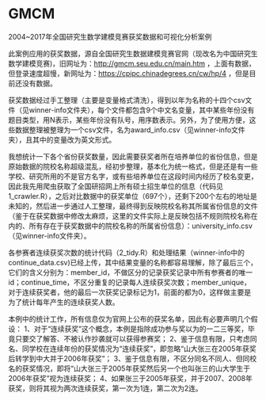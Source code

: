 # GMCM
2004~2017年全国研究生数学建模竞赛获奖数据和可视化分析案例

此案例应用的获奖数据，源自全国研究生数据建模竞赛官网（现改名为中国研究生数学建模竞赛)，旧网址为：http://gmcm.seu.edu.cn/main.htm ，上面有数据，但登录速度超慢，新网址为：https://cpipc.chinadegrees.cn/cw/hp/4 ，但是目前还没有数据。

获奖数据经过手工整理（主要是变量格式清洗），得到以年为名称的十四个csv文件（见winner-info文件夹），每个文件都包含9个中文名变量，其中某些年份没有题目类型，用N表示，某些年份没有队号，用序数表示。另外，为了使用方便，这些数据整理被整理为一个csv文件，名为award_info.csv（见winner-info文件夹），且其中的变量改为英文形式。

我想统计一下各个省份获奖数量，因此需要获奖者所在培养单位的省份信息，但是原始数据的院校名称超级混乱，经初步整理，基本化为统一格式，但是还是有一些学校、研究所用的不是官方名字，或有些培养单位在这段时间内经历了校名变更，因此我先用爬虫获取了全国研招网上所有硕士招生单位的信息（代码见1_crawler.R），之后对比数据中的获奖单位（697个），还剩下200个左右的地址是未知的，然后进一步通过人工整理，最终得到反映院校名称其所属省份信息的文件（鉴于在获奖数据中修改太麻烦，这里的文件实际上是反映包括不规则院校名称在内的、所有存在于获奖数据中的院校名称的所属省份信息）：university_info.csv（见winner-info文件夹）。

各参赛者连续获奖次数的统计代码（2_tidy.R）和处理结果（winner-info中的continue_data.csv)已经上传，其中结果变量的名称都容易理解，除了最后三个，它们的含义分别为：member_id，不做区分的记录获奖记录中所有参赛者的唯一id；continue_time，不区分重复的记录每人连续获奖次数；member_unique，对于连续获奖者，他的最后一次获奖记录标记为1，前面的都为0，这样做主要是为了统计每年产生的连续获奖人数。

本例中的统计工作，所有信息仅为官网上公布的获奖名单，因此有必要声明几个假设： 1、对于“连续获奖”这个概念，本例是指除成功参与奖以为的一二三等奖，毕竟只要交了解答、不被认作抄袭就可以获得参赛奖； 2、鉴于信息有限，只考虑同名、同学校在连续年份的获奖情况为“连续获奖”，即忽略“山大张三在2005年获奖后转学到中大并于2006年获奖”； 3、鉴于信息有限，不区分同名不同人、但同校名的获奖情况，即将“山大张三于2005年获奖然后另一个也叫张三的山大学生于2006年获奖”视为连续获奖； 4、如果张三于2005年获奖，并于2007、2008年获奖，则将其视为两次连续获奖，第一次为1连，第二次为2连。
